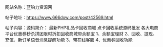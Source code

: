 网站名称：蓝铂力资源网

帖子地址：https://www.666dxw.com/post/42569.html

帖子内容：源码简介：
最新PHP礼品卡回收商城 点卡回收系统源码批发
各大电商平台优惠券秒杀拼团限时折扣回收商城带余额宝
1、余额宝理财
2、回收、提现、充值、新订单语音消息提醒功能
3、带在线客服
4、优惠券回收功能